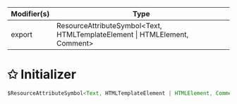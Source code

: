 | Modifier(s)                            | Type                     |
|----------------------------------------|--------------------------|
| export | ResourceAttributeSymbol&lt;Text, HTMLTemplateElement &#124; HTMLElement, Comment&gt; |

# &#10025; Initializer

```ts
$ResourceAttributeSymbol<Text, HTMLTemplateElement | HTMLElement, Comment>
```